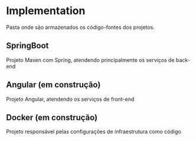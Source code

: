 # Implementation
Pasta onde são armazenados os código-fontes dos projetos. 
## SpringBoot
Projeto Maven com Spring, atendendo principalmente os serviços de back-end
## Angular (em construção)
Projeto Angular, atendendo os serviços de front-end
## Docker (em construção)
Projeto responsável pelas configurações de infraestrutura como código
